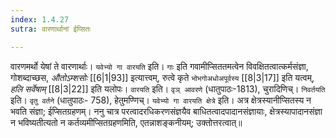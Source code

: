 ```yaml
---
index: 1.4.27
sutra: वारणार्थानां ईप्सितः

---
```

   वारणमर्थो येषां ते वारणार्थाः। `यवेभ्यो गा वारयति` इति। `गाः` इति गवामीप्सिततमत्वेन विवक्षितत्वात्कर्मसंज्ञा, गोशब्दाच्छस, _औतोऽम्शसोः_ [[6|1|93]]  इत्यात्त्वम्, रुत्वे कृते `भोभगोअधोअपूर्वस्य`  [[8|3|17]]  इति यत्वम्, _हलि सर्वेषाम्_ [[8|3|22]]  इति यलोपः। `वारयति` इति। `वृञ् आवरणे` (धातुपाठः-1813), चुरादिणिच्। `निवर्तयति` इति। `वृतु वर्तने` (धातुपाठः- 758), हेतुमण्णिच्। `यवेभ्यो गा वारयति क्षेत्रे` इति। अत्र क्षेत्रस्यानीप्सितस्य न भवति संज्ञा; ईप्सितग्रहणम्। ननु चात्र परत्वादरधिकरणसंज्ञयैव बाधितत्वादपादानसंज्ञायाः, क्षेत्रस्यापादानसंज्ञा न भविष्यतीत्यतो न कर्तव्यमीप्सितग्रहणमिति, एतन्नाशङ्कनीयम्; उक्तोत्तरत्वात्॥